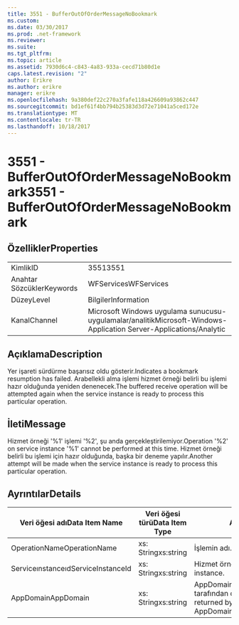 ```yaml
---
title: 3551 - BufferOutOfOrderMessageNoBookmark
ms.custom: 
ms.date: 03/30/2017
ms.prod: .net-framework
ms.reviewer: 
ms.suite: 
ms.tgt_pltfrm: 
ms.topic: article
ms.assetid: 7930d6c4-c843-4a83-933a-cecd71b80d1e
caps.latest.revision: "2"
author: Erikre
ms.author: erikre
manager: erikre
ms.openlocfilehash: 9a380def22c270a3fafe118a426609a93862c447
ms.sourcegitcommit: bd1ef61f4bb794b25383d3d72e71041a5ced172e
ms.translationtype: MT
ms.contentlocale: tr-TR
ms.lasthandoff: 10/18/2017
---
```

# <a name="3551---bufferoutofordermessagenobookmark"></a><span data-ttu-id="308c6-102">3551 - BufferOutOfOrderMessageNoBookmark</span><span class="sxs-lookup"><span data-stu-id="308c6-102">3551 - BufferOutOfOrderMessageNoBookmark</span></span>
## <a name="properties"></a><span data-ttu-id="308c6-103">Özellikler</span><span class="sxs-lookup"><span data-stu-id="308c6-103">Properties</span></span>  
  
|||  
|-|-|  
|<span data-ttu-id="308c6-104">Kimlik</span><span class="sxs-lookup"><span data-stu-id="308c6-104">ID</span></span>|<span data-ttu-id="308c6-105">3551</span><span class="sxs-lookup"><span data-stu-id="308c6-105">3551</span></span>|  
|<span data-ttu-id="308c6-106">Anahtar Sözcükler</span><span class="sxs-lookup"><span data-stu-id="308c6-106">Keywords</span></span>|<span data-ttu-id="308c6-107">WFServices</span><span class="sxs-lookup"><span data-stu-id="308c6-107">WFServices</span></span>|  
|<span data-ttu-id="308c6-108">Düzey</span><span class="sxs-lookup"><span data-stu-id="308c6-108">Level</span></span>|<span data-ttu-id="308c6-109">Bilgiler</span><span class="sxs-lookup"><span data-stu-id="308c6-109">Information</span></span>|  
|<span data-ttu-id="308c6-110">Kanal</span><span class="sxs-lookup"><span data-stu-id="308c6-110">Channel</span></span>|<span data-ttu-id="308c6-111">Microsoft Windows uygulama sunucusu-uygulamalar/analitik</span><span class="sxs-lookup"><span data-stu-id="308c6-111">Microsoft-Windows-Application Server-Applications/Analytic</span></span>|  
  
## <a name="description"></a><span data-ttu-id="308c6-112">Açıklama</span><span class="sxs-lookup"><span data-stu-id="308c6-112">Description</span></span>  
 <span data-ttu-id="308c6-113">Yer işareti sürdürme başarısız oldu gösterir.</span><span class="sxs-lookup"><span data-stu-id="308c6-113">Indicates a bookmark resumption has failed.</span></span> <span data-ttu-id="308c6-114">Arabellekli alma işlemi hizmet örneği belirli bu işlemi hazır olduğunda yeniden denenecek.</span><span class="sxs-lookup"><span data-stu-id="308c6-114">The buffered receive operation will be attempted again when the service instance is ready to process this particular operation.</span></span>  
  
## <a name="message"></a><span data-ttu-id="308c6-115">İleti</span><span class="sxs-lookup"><span data-stu-id="308c6-115">Message</span></span>  
 <span data-ttu-id="308c6-116">Hizmet örneği '%1' işlemi '%2', şu anda gerçekleştirilemiyor.</span><span class="sxs-lookup"><span data-stu-id="308c6-116">Operation '%2' on service instance '%1' cannot be performed at this time.</span></span> <span data-ttu-id="308c6-117">Hizmet örneği belirli bu işlemi için hazır olduğunda, başka bir deneme yapılır.</span><span class="sxs-lookup"><span data-stu-id="308c6-117">Another attempt will be made when the service instance is ready to process this particular operation.</span></span>  
  
## <a name="details"></a><span data-ttu-id="308c6-118">Ayrıntılar</span><span class="sxs-lookup"><span data-stu-id="308c6-118">Details</span></span>  
  
|<span data-ttu-id="308c6-119">Veri öğesi adı</span><span class="sxs-lookup"><span data-stu-id="308c6-119">Data Item Name</span></span>|<span data-ttu-id="308c6-120">Veri öğesi türü</span><span class="sxs-lookup"><span data-stu-id="308c6-120">Data Item Type</span></span>|<span data-ttu-id="308c6-121">Açıklama</span><span class="sxs-lookup"><span data-stu-id="308c6-121">Description</span></span>|  
|--------------------|--------------------|-----------------|  
|<span data-ttu-id="308c6-122">OperationName</span><span class="sxs-lookup"><span data-stu-id="308c6-122">OperationName</span></span>|<span data-ttu-id="308c6-123">xs: String</span><span class="sxs-lookup"><span data-stu-id="308c6-123">xs:string</span></span>|<span data-ttu-id="308c6-124">İşlemin adı.</span><span class="sxs-lookup"><span data-stu-id="308c6-124">The name of the operation.</span></span>|  
|<span data-ttu-id="308c6-125">Serviceınstanceıd</span><span class="sxs-lookup"><span data-stu-id="308c6-125">ServiceInstanceId</span></span>|<span data-ttu-id="308c6-126">xs: String</span><span class="sxs-lookup"><span data-stu-id="308c6-126">xs:string</span></span>|<span data-ttu-id="308c6-127">Hizmet örneği kimliği.</span><span class="sxs-lookup"><span data-stu-id="308c6-127">The id of the service instance.</span></span>|  
|<span data-ttu-id="308c6-128">AppDomain</span><span class="sxs-lookup"><span data-stu-id="308c6-128">AppDomain</span></span>|<span data-ttu-id="308c6-129">xs: String</span><span class="sxs-lookup"><span data-stu-id="308c6-129">xs:string</span></span>|<span data-ttu-id="308c6-130">AppDomain.CurrentDomain.FriendlyName tarafından döndürülen dize.</span><span class="sxs-lookup"><span data-stu-id="308c6-130">The string returned by AppDomain.CurrentDomain.FriendlyName.</span></span>|
